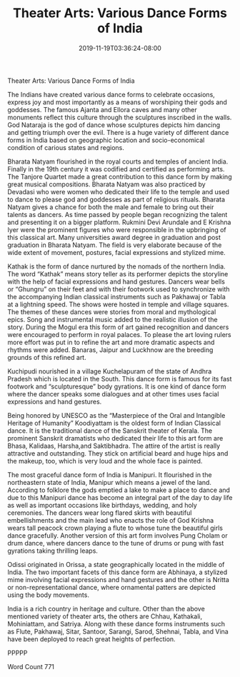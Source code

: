 ﻿---
title: "Theater Arts: Various Dance Forms of India"
date: 2019-11-19T03:36:24-08:00
description: "TXT Tips for Web Success"
featured_image: "/images/TXT.jpg"
tags: ["TXT"]
---

Theater Arts: Various Dance Forms of India

The Indians have created various dance forms to celebrate occasions, express joy and most importantly   as a means of worshiping their gods and goddesses.  The famous Ajanta and Ellora caves and many other monuments reflect this culture through the sculptures inscribed in the walls. God Nataraja is the god of dance whose sculptures depicts him dancing and getting triumph over the evil. There is a huge variety of different dance forms in India based on geographic location and socio-economical condition of carious states and regions. 

Bharata Natyam flourished in the royal courts and temples of ancient India. Finally in the 19th century it was codified and certified as performing arts. The Tanjore Quartet made a great contribution to this dance form by making great musical compositions. Bharata Natyam was also practiced by Devadasi who were women who dedicated their life to the temple and used to dance to please god and goddesses as part of religious rituals. Bharata Natyam gives a chance for both the male and female to bring out their talents as dancers. As time passed by people began recognizing the talent and presenting it on a bigger platform. Rukmini Devi Arundale and E Krishna Iyer were the prominent figures who were responsible in the upbringing of this classical art. Many universities award degree in graduation and post graduation in Bharata Natyam. The field is very elaborate because of the wide extent of movement, postures, facial expressions and stylized mime. 

Kathak is the form of dance nurtured by the nomads of the northern India. The word “Kathak” means story teller as its performer depicts the storyline with the help of facial expressions and hand gestures. Dancers wear bells or “Ghungru” on their feet and with their footwork used to synchronize with the accompanying Indian classical instruments such as Pakhawaj or Tabla at a lightning speed. The shows were hosted in temple and village squares. The themes of these dances were stories from moral and mythological epics. Song and instrumental music added to the realistic illusion of the story.  During the Mogul era this form of art gained recognition and dancers were encouraged to perform in royal palaces. To please the art loving rulers more effort was put in to refine the art and more dramatic aspects and rhythms were added.  Banaras, Jaipur and Luckhnow are the breeding grounds of this refined art.

Kuchipudi nourished in a village Kuchelapuram of the state of Andhra Pradesh which is located in the South. This dance form is famous for its fast footwork and “sculpturesque” body gyrations. It is one kind of dance form where the dancer speaks some dialogues and at other times uses facial expressions and hand gestures.

Being honored by UNESCO as the “Masterpiece of the Oral and Intangible Heritage of Humanity” Koodiyattam is the oldest form of Indian Classical dance. It is the traditional dance of the Sanskrit theater of Kerala. The prominent Sanskrit dramatists who dedicated their life to this art form are Bhasa, Kalidaas, Harsha,and Saktibhadra. The attire of the artist is really attractive and outstanding. They stick on artificial beard and huge hips and the makeup, too, which is very loud and the whole face is painted.

The most graceful dance form of India is Manipuri. It flourished in the northeastern state of India, Manipur which means a jewel of the land. According to folklore the gods emptied a lake to make a place to dance and due to this Manipuri dance has become an integral part of the day to day life as well as important occasions like birthdays, wedding, and holy ceremonies. The dancers wear long flared skirts with beautiful embellishments and the main lead who enacts the role of God Krishna wears tall peacock crown playing a flute to whose tune the beautiful girls dance gracefully. Another version of this art form involves Pung Cholam or drum dance, where dancers dance to the tune of drums or pung with fast gyrations taking thrilling leaps.  

Odissi originated in Orissa, a state geographically located in the middle of India. The two important facets of this dance form are Abhinaya, a stylized mime involving facial expressions and hand gestures and the other is Nritta or non-representational dance, where ornamental patters are depicted using the body movements.

India is a rich country in heritage and culture. Other than the above mentioned variety of theater arts, the others are Chhau, Kathakali, Mohiniattam, and Satriya. Along with these dance forms instruments such as Flute, Pakhawaj, Sitar, Santoor, Sarangi, Sarod, Shehnai, Tabla, and Vina have been deployed to reach great heights of perfection.

PPPPP

Word Count 771

